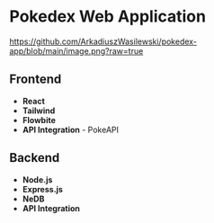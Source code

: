 # Pokedex Web Application
https://github.com/ArkadiuszWasilewski/pokedex-app/blob/main/image.png?raw=true

## Frontend
- **React**
- **Tailwind**
- **Flowbite**
- **API Integration** - PokeAPI

## Backend
- **Node.js**
- **Express.js**
- **NeDB**
- **API Integration**
